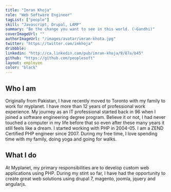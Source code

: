 ```yaml
---
title: "Imran Khoja"
role: "Web Software Engineer"
tagList: ["people"]
skill: "Javascript, Drupal, LAMP"
summary: "Be the change you want to see in this world. (~Gandhi)"
coverImageUrl: ""
authorImageUrl: "/images/avatar/imran-khota.jpg"
twitter: "https://twitter.com/imkhoja"
dribbble:
linkedin: "http://ca.linkedin.com/pub/imran-khoja/9/87a/b45"
github: "https://github.com/peoplesoft"
layout: employee
color: "black"
---
```


## Who I am

Originally from Pakistan, I have recently moved to Toronto with my family to work for myplanet. I have more than 12 years of professional work experience. My journey as an IT professional started back in 96 when I joined a software engineering degree program. Believe it or not, I had never touched a computer in my life before that so even after these many years it still feels like a dream. I started working with PHP in 2004-05. I am a ZEND Certified PHP engineer since 2007. During my free time, I love spending time with my family, doing yoga and going for walks.

## What I do

At Myplanet, my primary responsibilities are to develop custom web applications using PHP. During my stint so far, I have had the opportunity to create great web solutions using drupal 7, magento, joomla, jquery and angularjs.
